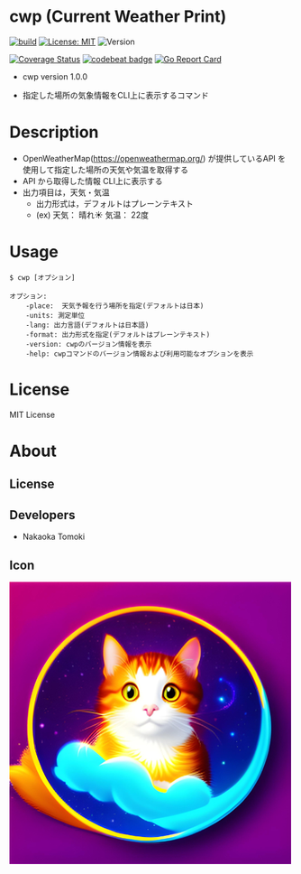 # cwp (Current Weather Print)
[![build](https://github.com/NakaokaTomoki/cwp/actions/workflows/build.yaml/badge.svg)](https://github.com/NakaokaTomoki/cwp/actions/workflows/build.yaml)
[![License: MIT](https://img.shields.io/badge/License-MIT-yellow.svg)](https://opensource.org/licenses/MIT)
![Version](https://img.shields.io/badge/Version-1.0.0-blueviolet)

[![Coverage Status](https://coveralls.io/repos/github/NakaokaTomoki/cwp/badge.svg?branch=main)](https://coveralls.io/github/NakaokaTomoki/cwp?branch=main)
[![codebeat badge](https://codebeat.co/badges/f97b15e5-c079-49f6-b21b-d1b49ff863a9)](https://codebeat.co/projects/github-com-nakaokatomoki-cwp-main)
[![Go Report Card](https://goreportcard.com/badge/github.com/NakaokaTomoki/cwp)](https://goreportcard.com/report/github.com/NakaokaTomoki/cwp)

- cwp version 1.0.0
<!-- tagline -->
- 指定した場所の気象情報をCLI上に表示するコマンド


# Description
- OpenWeatherMap(https://openweathermap.org/) が提供しているAPI を使用して指定した場所の天気や気温を取得する
- API から取得した情報 CLI上に表示する
- 出力項目は，天気・気温
    - 出力形式は，デフォルトはプレーンテキスト
    - (ex) 天気： 晴れ☀️ 気温： 22度


# Usage
```
$ cwp [オプション]

オプション:
    -place:  天気予報を行う場所を指定(デフォルトは日本)
    -units: 測定単位
    -lang: 出力言語(デフォルトは日本語)
    -format: 出力形式を指定(デフォルトはプレーンテキスト)
    -version: cwpのバージョン情報を表示
    -help: cwpコマンドのバージョン情報および利用可能なオプションを表示
```

# License
MIT License


# About
## License


## Developers
- Nakaoka Tomoki


## Icon
![Icon](docs/static/images/weather_cat.png)
